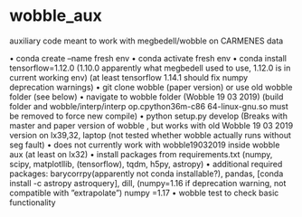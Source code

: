 # wobble_aux
auxiliary code meant to work with megbedell/wobble on CARMENES data

• conda create –name fresh env
• conda activate fresh env
• conda install tensorflow=1.12.0 (1.10.0 apparently what megbedell used to use,
1.12.0 is in current working env) (at least tensorflow 1.14.1 should fix numpy
deprecation warnings)
• git clone wobble (paper version) or use old wobble folder (see below)
• navigate to wobble folder (Wobble 19 03 2019) (build folder and wobble/interp/interp op.cpython36m-c86 64-linux-gnu.so must be removed to force new compile)
• python setup.py develop (Breaks with master and paper version of wobble ,
but works with old Wobble 19 03 2019 version on lx39,32, laptop (not tested
whether wobble actually runs without seg fault)
• does not currently work with wobble19032019 inside wobble aux (at least on
lx32)
• install packages from requirements.txt (numpy, scipy, matplotllib, (tensorflow),
tqdm, h5py, astropy)
• additional required packages: barycorrpy(apparently not conda installable?),
pandas, [conda install -c astropy astroquery], dill, (numpy=1.16 if deprecation
warning, not compatible with ”extrapolate”) numpy =1.17
• wobble test to check basic functionality
